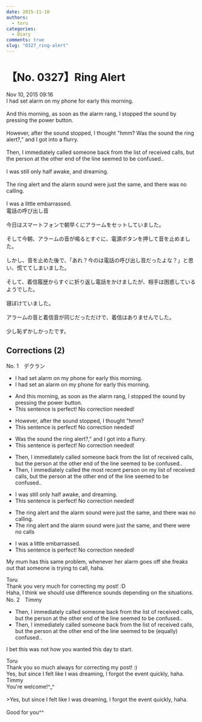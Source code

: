 ```yaml
---
date: 2015-11-10
authors:
  - toru
categories:
  - Diary
comments: true
slug: "0327_ring-alert"
---
```


# 【No. 0327】Ring Alert
<div class="date">Nov 10, 2015 09:16</div>
<div id="post"><div id="body_show_ori">
I had set alarm on my phone for early this morning.<br/><br/>And this morning, as soon as the alarm rang, I stopped the sound by pressing the power button.<br/><br/>However, after the sound stopped, I thought "hmm? Was the sound the ring alert?," and I got into a flurry.<br/><br/>Then, I immediately called someone back from the list of received calls, but the person at the other end of the line seemed to be confused..<br/><br/>I was still only half awake, and dreaming.<br/><br/>The ring alert and the alarm sound were just the same, and there was no calling.<br/><br/>I was a little embarrassed.
</div></div>

<!-- more -->

<div id="post_ja"><div id="body_show_mo">
電話の呼び出し音<br/><br/>今日はスマートフォンで朝早くにアラームをセットしていました。<br/><br/>そして今朝、アラームの音が鳴るとすぐに、電源ボタンを押して音を止めました。<br/><br/>しかし、音を止めた後で、「あれ？今のは電話の呼び出し音だったよな？」と思い、慌ててしまいました。<br/><br/>そして、着信履歴からすぐに折り返し電話をかけましたが、相手は困惑しているようでした。<br/><br/>寝ぼけていました。<br/><br/>アラームの音と着信音が同じだっただけで、着信はありませんでした。<br/><br/>少し恥ずかしかったです。
</div></div>

## Corrections (2)
<div id="block"><div class="first_name"> No. 1　<span class="just_name">デクラン</span></div><div id="block2">
<ul class="correction_field">
<li class="incorrect">I had set alarm on my phone for early this morning.</li>
<li class="corrected correct">
I had set <span class="f_red">an </span>alarm on my phone for early this morning.
</li>
</ul>
<ul class="correction_field">
<li class="incorrect">And this morning, as soon as the alarm rang, I stopped the sound by pressing the power button.</li>
<li class="corrected perfect">This sentence is perfect! No correction needed!</li>
</ul>
<ul class="correction_field">
<li class="incorrect">However, after the sound stopped, I thought "hmm?</li>
<li class="corrected perfect">This sentence is perfect! No correction needed!</li>
</ul>
<ul class="correction_field">
<li class="incorrect">Was the sound the ring alert?," and I got into a flurry.</li>
<li class="corrected perfect">This sentence is perfect! No correction needed!</li>
</ul>
<ul class="correction_field">
<li class="incorrect">Then, I immediately called someone back from the list of received calls, but the person at the other end of the line seemed to be confused..</li>
<li class="corrected correct">
Then, I immediately called <span class="f_blue">the most recent person on my </span>list of received calls, but the person at the other end of the line seemed to be confused..
</li>
</ul>
<ul class="correction_field">
<li class="incorrect">I was still only half awake, and dreaming.</li>
<li class="corrected perfect">This sentence is perfect! No correction needed!</li>
</ul>
<ul class="correction_field">
<li class="incorrect">The ring alert and the alarm sound were just the same, and there was no calling.</li>
<li class="corrected correct">
The ring alert and the alarm sound were just the same, and there <span class="f_blue">were</span> no <span class="f_blue">calls</span>
</li>
</ul>
<ul class="correction_field">
<li class="incorrect">I was a little embarrassed.</li>
<li class="corrected perfect">This sentence is perfect! No correction needed!</li>
</ul>
<p class="comment_small">
 My mum has this same problem, whenever her alarm goes off she freaks out that someone is trying to call, haha.
</p>

</div><div class="name"><span class="just_name">Toru</span><br>
Thank you very much for correcting my post! :D<br/>Haha, I think we should use difference sounds depending on the situations.
</div>
</div>
<div id="block"><div class="first_name"> No. 2　<span class="just_name">Timmy</span></div><div id="block2">
<ul class="correction_field">
<li class="incorrect">Then, I immediately called someone back from the list of received calls, but the person at the other end of the line seemed to be confused..</li>
<li class="corrected correct">
Then, I immediately called someone back from the list of received calls, but the person at the other end of the line seemed to be (<span class="f_blue">equally</span>) confused..
</li>
</ul>
<p class="comment_small">
 I bet this was not how you wanted this day to start.
</p>

</div><div class="name"><span class="just_name">Toru</span><br>
Thank you so much always for correcting my post! :)<br/>Yes, but since I felt like I was dreaming, I forgot the event quickly, haha.
</div>
<div class="name"><span class="just_name">Timmy</span><br>
You're welcome!^_^<br/><br/>&gt;Yes, but since I felt like I was dreaming, I forgot the event quickly, haha.<br/><br/>Good for you^^
</div>
</div>
